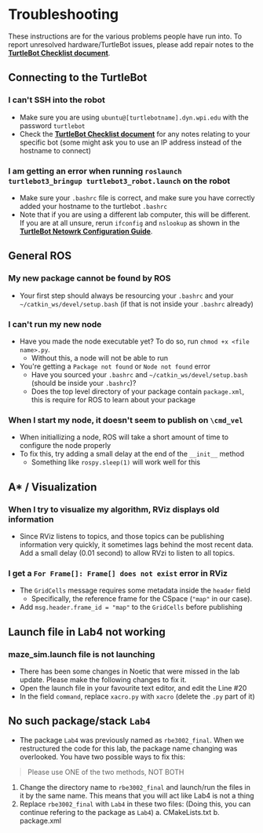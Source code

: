 # Troubleshooting

These instructions are for the various problems people have run into. To report unresolved hardware/TurtleBot issues, please add repair notes to the [**TurtleBot Checklist document**](https://docs.google.com/spreadsheets/d/19vTIf3R6pr0AnlmXH2UkKc_VxAR0BwPOOzGj72RvUhc/edit?usp=sharing). 

## Connecting to the TurtleBot 
### I can't SSH into the robot 

 - Make sure you are using `ubuntu@[turtlebotname].dyn.wpi.edu` with the password `turtlebot`
 - Check the [**TurtleBot Checklist document**](https://docs.google.com/spreadsheets/d/19vTIf3R6pr0AnlmXH2UkKc_VxAR0BwPOOzGj72RvUhc/edit?usp=sharing) for any notes relating to your specific bot (some might ask you to use an IP address instead of the hostname to connect)

### I am getting an error when running `roslaunch turtlebot3_bringup turtlebot3_robot.launch` on the robot

 - Make sure your `.bashrc` file is correct, and make sure you have correctly added your hostname to the turtlebot `.bashrc`
 - Note that if you are using a different lab computer, this will be different. If you are at all unsure, rerun `ifconfig` and `nslookup` as shown in the [**TurtleBot Netowrk Configuration Guide**](https://github.com/RBE300X-Lab/RBE3002_info/blob/main/turtlebot_network_config.md). 

## General ROS
### My new package cannot be found by ROS

- Your first step should always be resourcing your `.bashrc` and your `~/catkin_ws/devel/setup.bash` (if that is not inside your `.bashrc` already)

### I can't run my new node

- Have you made the node executable yet? To do so, run `chmod +x <file name>.py`.
  - Without this, a node will not be able to run 
- You're getting a `Package not found` or `Node not found` error
  - Have you sourced your `.bashrc` and `~/catkin_ws/devel/setup.bash` (should be inside your `.bashrc`)?
  - Does the top level directory of your package contain `package.xml`, this is require for ROS to learn about your package

### When I start my node, it doesn't seem to publish on `\cmd_vel`

- When initiallizing a node, ROS will take a short amount of time to configure the node properly
- To fix this, try adding a small delay at the end of the `__init__` method
  - Something like `rospy.sleep(1)` will work well for this

## A* / Visualization  
### When I try to visualize my algorithm, RViz displays old information

 - Since RViz listens to topics, and those topics can be publishing information very quickly, it sometimes lags behind the most recent data. Add a small delay (0.01 second) to allow RVzi to listen to all topics.

### I get a `For Frame[]: Frame[] does not exist` error in RViz
 - The `GridCells` message requires some metadata inside the `header` field
   - Specifically, the reference frame for the CSpace (`"map"` in our case).
 - Add `msg.header.frame_id = "map"` to the `GridCells` before publishing


## Launch file in Lab4 not working
### maze_sim.launch file is not launching
 - There has been some changes in Noetic that were missed in the lab update. Please make the following changes to fix it. 
 - Open the launch file in your favourite text editor, and edit the Line #20
 - In the field `command`, replace `xacro.py` with `xacro` (delete the `.py` part of it)


## No such package/stack `Lab4`
 - The package `Lab4` was previously named as `rbe3002_final`. When we restructured the code for this lab, the package name changing was overlooked. You have two possible ways to fix this:
> Please use ONE of the two methods, NOT BOTH
 1. Change the directory name to `rbe3002_final` and launch/run the files in it by the same name. This means that you will act like Lab4 is not a thing
 2. Replace `rbe3002_final` with `Lab4` in these two files: (Doing this, you can continue refering to the package as `Lab4`)
		a. CMakeLists.txt
    b. package.xml
